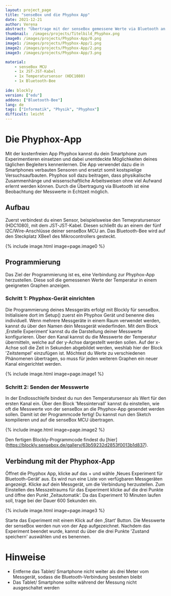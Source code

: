 ```yaml
---
layout: project_page
title: "senseBox und die Phyphox App"
date: 2021-12-21
author: Verena
abstract: "Übertrage mit der senseBox gemessene Werte via Bluetooth an die Phyphox-App."
thumbnail:  /images/projects/Titelbild_Phyphox.png
image0: /images/projects/Phyphox-App/0.png
image1: /images/projects/Phyphox-App/1.png
image2: /images/projects/Phyphox-App/2.png
image3: /images/projects/Phyphox-App/3.png

material:
    - senseBox MCU
    - 1x JST-JST-Kabel
    - 1x Temperatursensor (HDC1080)
    - 1x Bluetooth-Bee
    
ide: blockly
version: ["edu"]   
addons: ["Bluetooth-Bee"]  
lang: de
tags: ["Informatik", "Physik", "Phyphox"]
difficult: leicht
---
```

<head><title>senseBox und die Phyphox-App</title></head>

# Die Phyphox-App
Mit der kostenfreien App Phyphox kannst du dein Smartphone zum Experimentieren einsetzen und dabei unentdeckte Möglichkeiten deines täglichen Begleiters kennenlernen. Die App verwendet dazu die in Smartphones verbauten Sensoren und ersetzt somit kostspielige Versuchsaufbauten. Phyphox soll dazu beitragen, dass physikalische Zusammenhänge und wissenschaftliche Arbeitsweisen ohne viel Aufwand erlernt werden können. Durch die Übertragung via Bluetooth ist eine Beobachtung der Messwerte in Echtzeit möglich.  

## Aufbau
Zuerst verbindest du einen Sensor, beispielsweise den Temepratursensor (HDC1080), mit dem JST-JST-Kabel. Diesen schließt du an einem der fünf I2C/Wire-Anschlüsse deiner senseBox MCU an. Das Bluetooth-Bee wird auf den Steckplatz XBee1 des Mikrocontrollers gesteckt. 

{% include image.html image=page.image0 %}

## Programmierung

Das Ziel der Programmierung ist es, eine Verbindung zur Phyphox-App herzustellen. Diese soll die gemessenen Werte der Temperatur in einem geeigneten Graphen anzeigen.

### Schritt 1: Phyphox-Gerät einrichten
Die Programmierung deines Messgeräts erfolgt mit Blockly für senseBox. Initialisiere dort im Setup() zuerst ein Phyphox Gerät und benenne dies individuell. Wenn mehrere Messgeräte in einem Raum verwendet werden, kannst du über den Namen dein Messgerät wiederfinden. Mit dem Block ‚Erstelle Experiment‘ kannst du die Darstellung deiner Messwerte konfigurieren. Über den Kanal kannst du die Messwerte der Temperatur übermitteln, welche auf der y-Achse dargestellt werden sollen. Auf der x-Achse soll die Zeit in Sekunden abgebildet werden, weshlab hier der Block 'Zeitstempel' einzufügen ist. Möchtest du Werte zu verschiedenen Phänomenen übertragen, so muss für jeden weiteren Graphen ein neuer Kanal eingerichtet werden. 

{% include image.html image=page.image1 %}

### Schritt 2: Senden der Messwerte
In der Endlosschleife bindest du nun den Temperatursensor als Wert für den ersten Kanal ein. Über den Block 'Messintervall' kannst du einstellen, wie oft die Messwerte von der senseBox an die Phyphox-App gesendet werden sollen.
Damit ist der Programmcode fertig! Du kannst nun den Sketch kompilieren und auf die senseBox MCU übertragen.

{% include image.html image=page.image2 %}

Den fertigen Blockly-Programmcode findest du [hier] (https://blockly.sensebox.de/gallery/63b59232d2853f0013b1d837). 

## Verbindung mit der Phyphox-App
Öffnet die Phyphox App, klicke auf das + und wähle ‚Neues Experiment für Bluetooth-Gerät‘ aus. Es wird nun eine Liste von verfügbaren Messgeräten angezeigt. Klicke auf dein Messgerät, um die Verbindung herzustellen. Zum Einstellen des Messzeitraums für das Experiment klicke auf die drei Punkte und öffne den Punkt ‚Zeitautomatik‘. Da das Experiment 10 Minuten laufen soll, trage bei der Dauer 600 Sekunden ein.

{% include image.html image=page.image3 %}

Starte das Experiment mit einem Klick auf den ‚Start‘ Button. Die Messwerte der senseBox werden nun von der App aufgezeichnet. Nachdem das Experiment beendet wurde, kannst du über die drei Punkte 'Zustand speichern' auswählen und es benennen. 

# Hinweise
* Entferne das Tablet/ Smartphone nicht weiter als drei Meter vom Messgerät, sodass die Bluetooth-Verbindung bestehen bleibt
* Das Tablet/ Smartphone sollte während der Messung nicht ausgeschaltet werden
